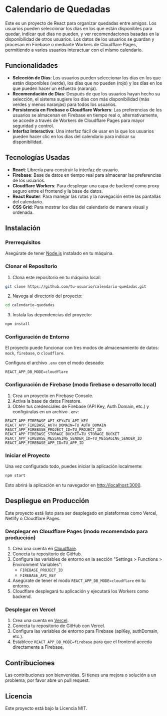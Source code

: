 # Calendario de Quedadas

Este es un proyecto de React para organizar quedadas entre amigos. Los usuarios pueden seleccionar los días en los que están disponibles para quedar, indicar qué días no pueden, y ver recomendaciones basadas en la disponibilidad de otros usuarios. Los datos de los usuarios se guardan y procesan en Firebase o mediante Workers de Cloudflare Pages, permitiendo a varios usuarios interactuar con el mismo calendario.

## Funcionalidades

- **Selección de Días**: Los usuarios pueden seleccionar los días en los que están disponibles (verde), los días que no pueden (rojo) y los días en los que pueden hacer un esfuerzo (naranja).
- **Recomendación de Días**: Después de que los usuarios hayan hecho su selección, el sistema sugiere los días con más disponibilidad (más verdes y menos naranjas) para todos los usuarios.
- **Persistencia en Firebase o Cloudflare Workers**: Las preferencias de los usuarios se almacenan en Firebase en tiempo real o, alternativamente, se accede a través de Workers de Cloudflare Pages para mayor seguridad y control.
- **Interfaz Interactiva**: Una interfaz fácil de usar en la que los usuarios pueden hacer clic en los días del calendario para indicar su disponibilidad.

## Tecnologías Usadas

- **React**: Librería para construir la interfaz de usuario.
- **Firebase**: Base de datos en tiempo real para almacenar las preferencias de los usuarios.
- **Cloudflare Workers**: Para desplegar una capa de backend como proxy seguro entre el frontend y la base de datos.
- **React Router**: Para manejar las rutas y la navegación entre las pantallas del calendario.
- **CSS Grid**: Para mostrar los días del calendario de manera visual y ordenada.

## Instalación

### Prerrequisitos

Asegúrate de tener [Node.js](https://nodejs.org/) instalado en tu máquina.

### Clonar el Repositorio

1. Clona este repositorio en tu máquina local:

```bash
git clone https://github.com/tu-usuario/calendario-quedadas.git
```

2. Navega al directorio del proyecto:

```bash
cd calendario-quedadas
```

3. Instala las dependencias del proyecto:

```bash
npm install
```

### Configuración de Entorno

El proyecto puede funcionar con tres modos de almacenamiento de datos: `mock`, `firebase`, o `cloudflare`.

Configura el archivo `.env` con el modo deseado:

```env
REACT_APP_DB_MODE=cloudflare
```

### Configuración de Firebase (modo firebase o desarrollo local)

1. Crea un proyecto en Firebase Console.
2. Activa la base de datos Firestore.
3. Obtén tus credenciales de Firebase (API Key, Auth Domain, etc.) y configúralas en un archivo `.env`:

```env
REACT_APP_FIREBASE_API_KEY=TU_API_KEY
REACT_APP_FIREBASE_AUTH_DOMAIN=TU_AUTH_DOMAIN
REACT_APP_FIREBASE_PROJECT_ID=TU_PROJECT_ID
REACT_APP_FIREBASE_STORAGE_BUCKET=TU_STORAGE_BUCKET
REACT_APP_FIREBASE_MESSAGING_SENDER_ID=TU_MESSAGING_SENDER_ID
REACT_APP_FIREBASE_APP_ID=TU_APP_ID
```

### Iniciar el Proyecto

Una vez configurado todo, puedes iniciar la aplicación localmente:

```bash
npm start
```

Esto abrirá la aplicación en tu navegador en [http://localhost:3000](http://localhost:3000).

## Despliegue en Producción

Este proyecto está listo para ser desplegado en plataformas como Vercel, Netlify o Cloudflare Pages.

### Desplegar en Cloudflare Pages (modo recomendado para producción)

1. Crea una cuenta en [Cloudflare](https://pages.cloudflare.com/).
2. Conecta tu repositorio de GitHub.
3. Configura las variables de entorno en la sección "Settings > Functions > Environment Variables":
   - `FIREBASE_PROJECT_ID`
   - `FIREBASE_API_KEY`
4. Asegúrate de tener el modo `REACT_APP_DB_MODE=cloudflare` en tu entorno.
5. Cloudflare desplegará tu aplicación y ejecutará los Workers como backend.

### Desplegar en Vercel

1. Crea una cuenta en [Vercel](https://vercel.com/).
2. Conecta tu repositorio de GitHub con Vercel.
3. Configura las variables de entorno para Firebase (apiKey, authDomain, etc.).
4. Establece `REACT_APP_DB_MODE=firebase` para que el frontend acceda directamente a Firebase.

## Contribuciones

Las contribuciones son bienvenidas. Si tienes una mejora o solución a un problema, por favor abre un pull request.

## Licencia

Este proyecto está bajo la Licencia MIT.

